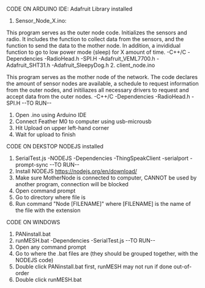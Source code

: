 CODE ON ARDUINO IDE:
Adafruit Library installed
 1. Sensor_Node_X.ino:
 
This program serves as the outer node code. Initializes the sensors and radio. It includes the function to collect data from the sensors, and the function to send the data to the mother node. In addition, a invididual function to go to low power mode (sleep) for X amount of time. 
    -C++/C
    -Dependencies
      -RadioHead.h
      -SPI.H
      -Adafruit_VEML7700.h
      -Adafruit_SHT31.h
      -Adafruit_SleepyDog.h
 2. client_node.ino

This program serves as the mother node of the network. The code declares the amount of sensor nodes are available, a schedule to request information from the outer nodes, and initiliazes all necessary drivers to request and accept data from the outer nodes.
    -C++/C
    -Dependencies
      -RadioHead.h
      -SPI.H
--TO RUN--
1. Open .ino using Arduino IDE
2. Connect Feather M0 to computer using usb-microusb
3. Hit Upload on upper left-hand corner
4. Wait for upload to finish

CODE ON DEKSTOP
NODEJS installed
  1. SerialTest.js
     -NODEJS
     -Dependencies
        -ThingSpeakClient
        -serialport
        -prompt-sync
--TO RUN--
1. Install NODEJS https://nodejs.org/en/download/
2. Make sure MotherNode is connected to computer, CANNOT be used by another program, connection will be blocked
3. Open command prompt
4. Go to directory where file is
5. Run command "Node [FILENAME]" where [FILENAME] is the name of the file with the extension

CODE ON WINDOWS
1. PANinstall.bat
2. runMESH.bat
  -Dependencies
    -SerialTest.js
--TO RUN--
1. Open any command prompt
2. Go to where the .bat files are (they should be grouped together, with the NODEJS code)
3. Double click PANinstall.bat first, runMESH may not run if done out-of-order
4. Double click runMESH.bat

